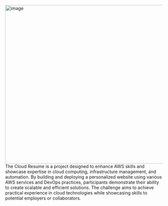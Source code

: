<img width="1236" height="509" alt="image" src="https://github.com/user-attachments/assets/99a30676-1395-4eda-b799-38e86feaa8e4" />The Cloud Resume is a project designed to enhance AWS skills and showcase expertise in cloud computing, infrastructure management, and automation. By building and deploying a personalized website using various AWS services and DevOps practices, participants demonstrate their ability to create scalable and efficient solutions. The challenge aims to achieve practical experience in cloud technologies while showcasing skills to potential employers or collaborators.

